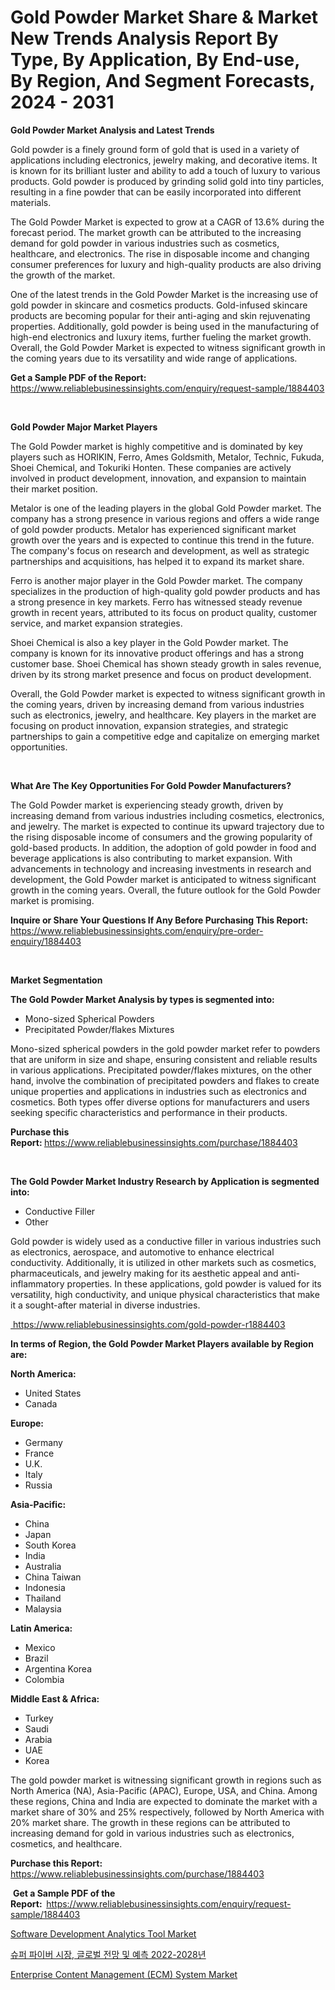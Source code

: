 <p><h1>Gold Powder Market Share & Market New Trends Analysis Report By Type, By Application, By End-use, By Region, And Segment Forecasts, 2024 - 2031</h1></p><p><strong>Gold Powder Market Analysis and Latest Trends</strong></p>
<p><p>Gold powder is a finely ground form of gold that is used in a variety of applications including electronics, jewelry making, and decorative items. It is known for its brilliant luster and ability to add a touch of luxury to various products. Gold powder is produced by grinding solid gold into tiny particles, resulting in a fine powder that can be easily incorporated into different materials.</p><p>The Gold Powder Market is expected to grow at a CAGR of 13.6% during the forecast period. The market growth can be attributed to the increasing demand for gold powder in various industries such as cosmetics, healthcare, and electronics. The rise in disposable income and changing consumer preferences for luxury and high-quality products are also driving the growth of the market.</p><p>One of the latest trends in the Gold Powder Market is the increasing use of gold powder in skincare and cosmetics products. Gold-infused skincare products are becoming popular for their anti-aging and skin rejuvenating properties. Additionally, gold powder is being used in the manufacturing of high-end electronics and luxury items, further fueling the market growth. Overall, the Gold Powder Market is expected to witness significant growth in the coming years due to its versatility and wide range of applications.</p></p>
<p><strong>Get a Sample PDF of the Report:&nbsp;</strong> <a href="https://www.reliablebusinessinsights.com/enquiry/request-sample/1884403">https://www.reliablebusinessinsights.com/enquiry/request-sample/1884403</a></p>
<p>&nbsp;</p>
<p><strong>Gold Powder Major Market Players</strong></p>
<p><p>The Gold Powder market is highly competitive and is dominated by key players such as HORIKIN, Ferro, Ames Goldsmith, Metalor, Technic, Fukuda, Shoei Chemical, and Tokuriki Honten. These companies are actively involved in product development, innovation, and expansion to maintain their market position.</p><p>Metalor is one of the leading players in the global Gold Powder market. The company has a strong presence in various regions and offers a wide range of gold powder products. Metalor has experienced significant market growth over the years and is expected to continue this trend in the future. The company's focus on research and development, as well as strategic partnerships and acquisitions, has helped it to expand its market share.</p><p>Ferro is another major player in the Gold Powder market. The company specializes in the production of high-quality gold powder products and has a strong presence in key markets. Ferro has witnessed steady revenue growth in recent years, attributed to its focus on product quality, customer service, and market expansion strategies.</p><p>Shoei Chemical is also a key player in the Gold Powder market. The company is known for its innovative product offerings and has a strong customer base. Shoei Chemical has shown steady growth in sales revenue, driven by its strong market presence and focus on product development.</p><p>Overall, the Gold Powder market is expected to witness significant growth in the coming years, driven by increasing demand from various industries such as electronics, jewelry, and healthcare. Key players in the market are focusing on product innovation, expansion strategies, and strategic partnerships to gain a competitive edge and capitalize on emerging market opportunities.</p></p>
<p>&nbsp;</p>
<p><strong>What Are The Key Opportunities For Gold Powder Manufacturers?</strong></p>
<p><p>The Gold Powder market is experiencing steady growth, driven by increasing demand from various industries including cosmetics, electronics, and jewelry. The market is expected to continue its upward trajectory due to the rising disposable income of consumers and the growing popularity of gold-based products. In addition, the adoption of gold powder in food and beverage applications is also contributing to market expansion. With advancements in technology and increasing investments in research and development, the Gold Powder market is anticipated to witness significant growth in the coming years. Overall, the future outlook for the Gold Powder market is promising.</p></p>
<p><strong>Inquire or Share Your Questions If Any Before Purchasing This Report:</strong> <a href="https://www.reliablebusinessinsights.com/enquiry/pre-order-enquiry/1884403">https://www.reliablebusinessinsights.com/enquiry/pre-order-enquiry/1884403</a></p>
<p>&nbsp;</p>
<p><strong>Market Segmentation</strong></p>
<p><strong>The Gold Powder Market Analysis by types is segmented into:</strong></p>
<p><ul><li>Mono-sized Spherical Powders</li><li>Precipitated Powder/flakes Mixtures</li></ul></p>
<p><p>Mono-sized spherical powders in the gold powder market refer to powders that are uniform in size and shape, ensuring consistent and reliable results in various applications. Precipitated powder/flakes mixtures, on the other hand, involve the combination of precipitated powders and flakes to create unique properties and applications in industries such as electronics and cosmetics. Both types offer diverse options for manufacturers and users seeking specific characteristics and performance in their products.</p></p>
<p><strong>Purchase this Report:&nbsp;</strong><a href="https://www.reliablebusinessinsights.com/purchase/1884403">https://www.reliablebusinessinsights.com/purchase/1884403</a></p>
<p>&nbsp;</p>
<p><strong>The Gold Powder Market Industry Research by Application is segmented into:</strong></p>
<p><ul><li>Conductive Filler</li><li>Other</li></ul></p>
<p><p>Gold powder is widely used as a conductive filler in various industries such as electronics, aerospace, and automotive to enhance electrical conductivity. Additionally, it is utilized in other markets such as cosmetics, pharmaceuticals, and jewelry making for its aesthetic appeal and anti-inflammatory properties. In these applications, gold powder is valued for its versatility, high conductivity, and unique physical characteristics that make it a sought-after material in diverse industries.</p></p>
<p><a href="https://www.reliablebusinessinsights.com/gold-powder-r1884403">&nbsp;https://www.reliablebusinessinsights.com/gold-powder-r1884403</a></p>
<p><strong>In terms of Region, the Gold Powder Market Players available by Region are:</strong></p>
<p>
    <p> <strong> North America: </strong>
        <ul>
            <li>United States</li>
            <li>Canada</li>
        </ul>
        </p> 
    <p> <strong> Europe: </strong>
        <ul>
            <li>Germany</li>
            <li>France</li>
            <li>U.K.</li>
            <li>Italy</li>
            <li>Russia</li>
        </ul>
        </p> 
    <p> <strong> Asia-Pacific: </strong>
        <ul>
            <li>China</li>
            <li>Japan</li>
            <li>South Korea</li>
            <li>India</li>
            <li>Australia</li>
            <li>China Taiwan</li>
            <li>Indonesia</li>
            <li>Thailand</li>
            <li>Malaysia</li>
        </ul>
        </p> 
    <p> <strong> Latin America: </strong>
        <ul>
            <li>Mexico</li>
            <li>Brazil</li>
            <li>Argentina Korea</li>
            <li>Colombia</li>
        </ul>
        </p> 
    <p> <strong> Middle East & Africa: </strong>
        <ul>
            <li>Turkey</li>
            <li>Saudi</li>
            <li>Arabia</li>
            <li>UAE</li>
            <li>Korea</li>
        </ul>
    </p>
    </p>
<p><p>The gold powder market is witnessing significant growth in regions such as North America (NA), Asia-Pacific (APAC), Europe, USA, and China. Among these regions, China and India are expected to dominate the market with a market share of 30% and 25% respectively, followed by North America with 20% market share. The growth in these regions can be attributed to increasing demand for gold in various industries such as electronics, cosmetics, and healthcare.</p></p>
<p><strong>Purchase this Report: </strong><a href="https://www.reliablebusinessinsights.com/purchase/1884403">https://www.reliablebusinessinsights.com/purchase/1884403</a></p>
<p>&nbsp;<strong>Get a Sample PDF of the Report:&nbsp;&nbsp;</strong><a href="https://www.reliablebusinessinsights.com/enquiry/request-sample/1884403">https://www.reliablebusinessinsights.com/enquiry/request-sample/1884403</a></p>
<p><strong></strong></p>
<p><p><a href="https://github.com/Paul14Anderson63/Market-Research-Report-List-5/blob/main/software-development-analytics-tool-market.md">Software Development Analytics Tool Market</a></p><p><a href="https://github.com/konokaryan/Market-Research-Report-List-1/blob/main/4664415130623.md">슈퍼 파이버 시장, 글로벌 전망 및 예측 2022-2028년</a></p><p><a href="https://github.com/mabutironaldo/Market-Research-Report-List-5/blob/main/enterprise-content-management-ecm-system-market.md">Enterprise Content Management (ECM) System Market</a></p></p>
